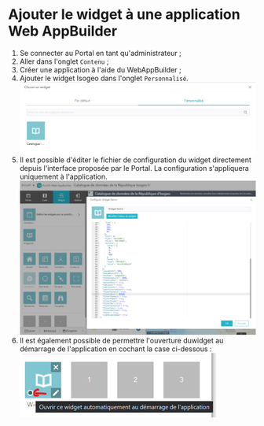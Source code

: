 # Ajouter le widget à une application Web AppBuilder

1. Se connecter au Portal en tant qu'administrateur ;
2. Aller dans l'onglet `Contenu` ;
3. Créer une application à l'aide du WebAppBuilder ;
4. Ajouter le widget Isogeo dans l'onglet `Personnalisé`.
!["Ajouter le widget à une application"](../../assets/add_widget_application.png)
5. Il est possible d'éditer le fichier de configuration du widget directement depuis l'interface proposée par le Portal. La configuration s'appliquera uniquement à l'application.
!["Ajouter le widget à une application"](../../assets/update_widget_configuration_inside_application.png)
6. Il est également possible de permettre l'ouverture duwidget au démarrage de l'application en cochant la case ci-dessous :
!["Ouvrir le widget automatiquement au démarrage de l'application"](../../assets/open_widget_at_starting.png)